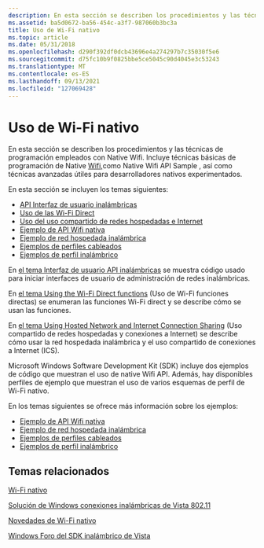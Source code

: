```yaml
---
description: En esta sección se describen los procedimientos y las técnicas de programación empleados con Native Wifi. Incluye técnicas básicas de programación de Native Wifi, como native Wifi API Sample, así como técnicas avanzadas útiles para desarrolladores de NativeWifi experimentados.
ms.assetid: ba5d0672-ba56-454c-a3f7-987060b3bc3a
title: Uso de Wi-Fi nativo
ms.topic: article
ms.date: 05/31/2018
ms.openlocfilehash: d290f392df0dcb43696e4a274297b7c35030f5e6
ms.sourcegitcommit: d75fc10b9f0825bbe5ce5045c90d4045e3c53243
ms.translationtype: MT
ms.contentlocale: es-ES
ms.lasthandoff: 09/13/2021
ms.locfileid: "127069428"
---
```

# <a name="using-native-wifi"></a>Uso de Wi-Fi nativo

En esta sección se describen los procedimientos y las técnicas de programación empleados con Native Wifi. Incluye técnicas básicas de programación de Native [Wifi,](native-wifi-api-sample.md)como Native Wifi API Sample , así como técnicas avanzadas útiles para desarrolladores nativos experimentados.

En esta sección se incluyen los temas siguientes:

-   [API Interfaz de usuario inalámbricas](wireless-user-interface-apis.md)
-   [Uso de las Wi-Fi Direct](using-the-wi-fi-direct-api.md)
-   [Uso del uso compartido de redes hospedadas e Internet](using-hosted-network-and-internet-connection-sharing.md)
-   [Ejemplo de API Wifi nativa](native-wifi-api-sample.md)
-   [Ejemplo de red hospedada inalámbrica](wireless-hosted-network-sample.md)
-   [Ejemplos de perfiles cableados](wired-profile-samples.md)
-   [Ejemplos de perfil inalámbrico](wireless-profile-samples.md)

En [el tema Interfaz de usuario API inalámbricas](wireless-user-interface-apis.md) se muestra código usado para iniciar interfaces de usuario de administración de redes inalámbricas.

En [el tema Using the Wi-Fi Direct functions](using-the-wi-fi-direct-api.md) (Uso de Wi-Fi funciones directas) se enumeran las funciones Wi-Fi direct y se describe cómo se usan las funciones.

En [el tema Using Hosted Network and Internet Connection Sharing](using-hosted-network-and-internet-connection-sharing.md) (Uso compartido de redes hospedadas y conexiones a Internet) se describe cómo usar la red hospedada inalámbrica y el uso compartido de conexiones a Internet (ICS).

Microsoft Windows Software Development Kit (SDK) incluye dos ejemplos de código que muestran el uso de native Wifi API. Además, hay disponibles perfiles de ejemplo que muestran el uso de varios esquemas de perfil de Wi-Fi nativo.

En los temas siguientes se ofrece más información sobre los ejemplos:

-   [Ejemplo de API Wifi nativa](native-wifi-api-sample.md)
-   [Ejemplo de red hospedada inalámbrica](wireless-hosted-network-sample.md)
-   [Ejemplos de perfiles cableados](wired-profile-samples.md)
-   [Ejemplos de perfil inalámbrico](wireless-profile-samples.md)

## <a name="related-topics"></a>Temas relacionados

<dl> <dt>

[Wi-Fi nativo](portal.md)
</dt> <dt>

[Solución de Windows conexiones inalámbricas de Vista 802.11](/previous-versions/windows/it-pro/windows-vista/cc766215(v=ws.10))
</dt> <dt>

[Novedades de Wi-Fi nativo](what-s-new-in-native-wifi.md)
</dt> <dt>

[Windows Foro del SDK inalámbrico de Vista](https://social.msdn.microsoft.com/Forums/b6bbd8f0-a921-480f-9b4b-845336462bc0/welcome-to-the-windows-vista-wireless-sdk-forum)
</dt> </dl>

 

 
